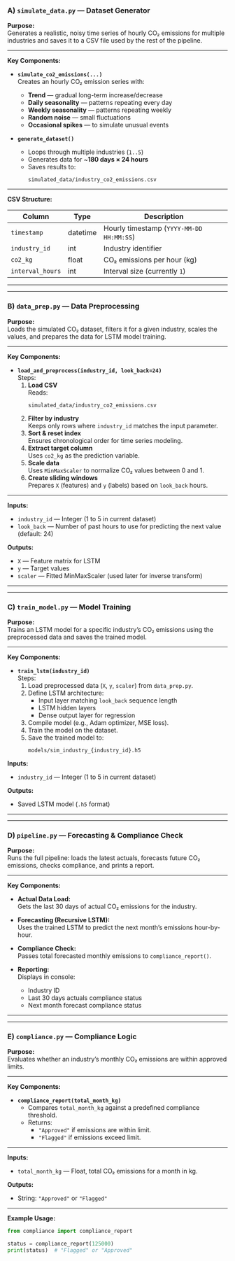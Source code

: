 ### A) `simulate_data.py` — Dataset Generator

**Purpose:**  
Generates a realistic, noisy time series of hourly CO₂ emissions for multiple industries and saves it to a CSV file used by the rest of the pipeline.

---

**Key Components:**

- **`simulate_co2_emissions(...)`**  
  Creates an hourly CO₂ emission series with:
  - **Trend** — gradual long-term increase/decrease
  - **Daily seasonality** — patterns repeating every day
  - **Weekly seasonality** — patterns repeating weekly
  - **Random noise** — small fluctuations
  - **Occasional spikes** — to simulate unusual events

- **`generate_dataset()`**  
  - Loops through multiple industries (`1..5`)
  - Generates data for ~**180 days × 24 hours**
  - Saves results to:
    ```
    simulated_data/industry_co2_emissions.csv
    ```

---

**CSV Structure:**

| Column           | Type     | Description                                      |
|------------------|----------|--------------------------------------------------|
| `timestamp`      | datetime | Hourly timestamp (`YYYY-MM-DD HH:MM:SS`)          |
| `industry_id`    | int      | Industry identifier                              |
| `co2_kg`         | float    | CO₂ emissions per hour (kg)                      |
| `interval_hours` | int      | Interval size (currently `1`)                    |

---
---
### B) `data_prep.py` — Data Preprocessing

**Purpose:**  
Loads the simulated CO₂ dataset, filters it for a given industry, scales the values, and prepares the data for LSTM model training.

---

**Key Components:**

- **`load_and_preprocess(industry_id, look_back=24)`**  
  Steps:
  1. **Load CSV**  
     Reads:
     ```
     simulated_data/industry_co2_emissions.csv
     ```
  2. **Filter by industry**  
     Keeps only rows where `industry_id` matches the input parameter.
  3. **Sort & reset index**  
     Ensures chronological order for time series modeling.
  4. **Extract target column**  
     Uses `co2_kg` as the prediction variable.
  5. **Scale data**  
     Uses `MinMaxScaler` to normalize CO₂ values between 0 and 1.
  6. **Create sliding windows**  
     Prepares `X` (features) and `y` (labels) based on `look_back` hours.

---

**Inputs:**
- `industry_id` — Integer (1 to 5 in current dataset)
- `look_back` — Number of past hours to use for predicting the next value (default: 24)

**Outputs:**
- `X` — Feature matrix for LSTM
- `y` — Target values
- `scaler` — Fitted MinMaxScaler (used later for inverse transform)

---
---

### **C) `train_model.py` — Model Training**


**Purpose:**  
Trains an LSTM model for a specific industry’s CO₂ emissions using the preprocessed data and saves the trained model.

---

**Key Components:**

- **`train_lstm(industry_id)`**  
  Steps:
  1. Load preprocessed data (`X`, `y`, `scaler`) from `data_prep.py`.
  2. Define LSTM architecture:
     - Input layer matching `look_back` sequence length
     - LSTM hidden layers
     - Dense output layer for regression
  3. Compile model (e.g., Adam optimizer, MSE loss).
  4. Train the model on the dataset.
  5. Save the trained model to:
     ```
     models/sim_industry_{industry_id}.h5
     ```

**Inputs:**
- `industry_id` — Integer (1 to 5 in current dataset)

**Outputs:**
- Saved LSTM model (`.h5` format)

---
---

### D) `pipeline.py` — Forecasting & Compliance Check

**Purpose:**  
Runs the full pipeline: loads the latest actuals, forecasts future CO₂ emissions, checks compliance, and prints a report.

---

**Key Components:**

- **Actual Data Load:**  
  Gets the last 30 days of actual CO₂ emissions for the industry.

- **Forecasting (Recursive LSTM):**  
  Uses the trained LSTM to predict the next month’s emissions hour-by-hour.

- **Compliance Check:**  
  Passes total forecasted monthly emissions to `compliance_report()`.

- **Reporting:**  
  Displays in console:
  - Industry ID
  - Last 30 days actuals compliance status
  - Next month forecast compliance status

---
---
### E) `compliance.py` — Compliance Logic

**Purpose:**  
Evaluates whether an industry’s monthly CO₂ emissions are within approved limits.

---

**Key Components:**

- **`compliance_report(total_month_kg)`**  
  - Compares `total_month_kg` against a predefined compliance threshold.
  - Returns:
    - `"Approved"` if emissions are within limit.
    - `"Flagged"` if emissions exceed limit.

---

**Inputs:**
- `total_month_kg` — Float, total CO₂ emissions for a month in kg.

**Outputs:**
- String: `"Approved"` or `"Flagged"`

---

**Example Usage:**
```python
from compliance import compliance_report

status = compliance_report(125000)
print(status)  # "Flagged" or "Approved"




